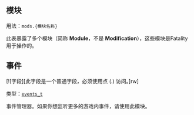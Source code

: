 ## 模块

用法：`mods.{模块名称}`

此表暴露了多个模块（简称 **Module**，不是 **Modification**），这些模块是Fatality用于操作的。

## 事件

[![字段][此字段是一个普通字段，必须使用点 (.) 访问。]rw]

类型：[`events_t`](/api/events/event-t "此模块允许你管理自定义游戏内事件监听器。")

事件管理器。如果你想监听更多的游戏内事件，请使用此模块。